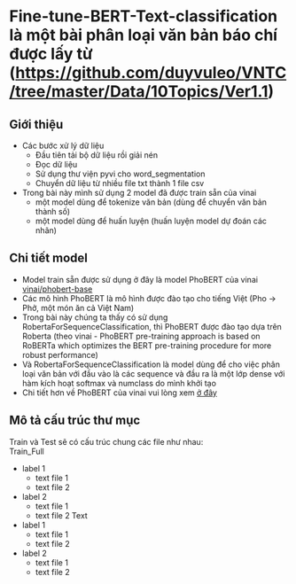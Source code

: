# Fine-tune-BERT-Text-classification là một bài phân loại văn bản báo chí được lấy từ (https://github.com/duyvuleo/VNTC/tree/master/Data/10Topics/Ver1.1)
## Giới thiệu
- Các bước xử lý dữ liệu
  - Đầu tiên tải bộ dữ liệu rồi giải nén
  - Đọc dữ liệu
  - Sử dụng thư viện pyvi cho word_segmentation
  - Chuyển dữ liệu từ nhiều file txt thành 1 file csv
- Trong bài này mình sử dụng 2 model đã được train sẵn của vinai
  - một model dùng để tokenize văn bản (dùng để chuyển văn bản thành số)
  - một model dùng để huấn luyện (huấn luyện model dự đoán các nhãn)
## Chi tiết model
- Model train sẵn được sử dụng ở đây là model PhoBERT của vinai <a href='https://huggingface.co/vinai/phobert-base'>vinai/phobert-base</a>
- Các mô hình PhoBERT là mô hình được đào tạo cho tiếng Việt (Pho -> Phở, một món ăn cả Việt Nam)
- Trong bài này chúng ta thấy có sử dụng RobertaForSequenceClassification, thì PhoBERT được đào tạo dựa trên Roberta (theo vinai - PhoBERT pre-training approach is based on RoBERTa which optimizes the BERT pre-training procedure for more robust performance)
- Và RobertaForSequenceClassification là model dùng để cho việc phân loại văn bản với đầu vào là các sequence và đầu ra là một lớp dense với hàm kích hoạt softmax và numclass do mình khởi tạo 
- Chi tiết hơn về PhoBERT của vinai vui lòng xem <a href='https://github.com/VinAIResearch/PhoBERT'>ở đây</a>
## Mô tả cấu trúc thư mục
Train và Test sẽ có cấu trúc chung các file như nhau:  
Train_Full
- label 1
  - text file 1
  - text file 2
- label 2
  - text file 1
  - text file 2
Text
- label 1
  - text file 1
  - text file 2
- label 2
  - text file 1
  - text file 2
